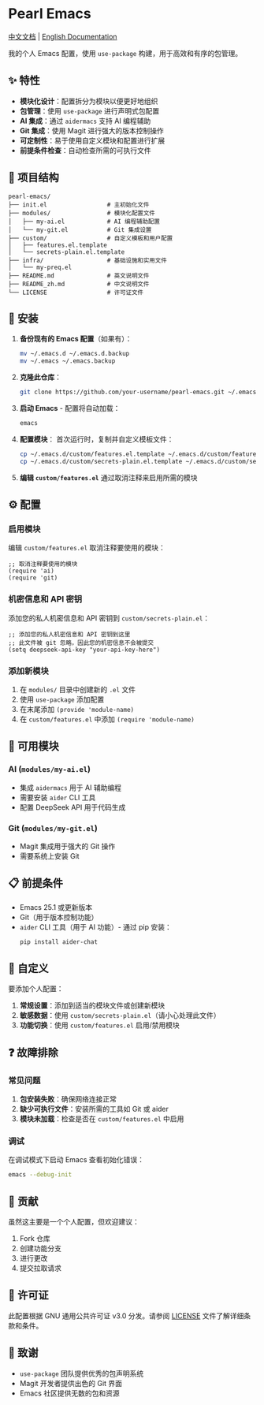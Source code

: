 # Pearl Emacs

[中文文档](README_zh.md) | [English Documentation](README.md)

我的个人 Emacs 配置，使用 `use-package` 构建，用于高效和有序的包管理。

## ✨ 特性

- **模块化设计**：配置拆分为模块以便更好地组织
- **包管理**：使用 `use-package` 进行声明式包配置
- **AI 集成**：通过 `aidermacs` 支持 AI 编程辅助
- **Git 集成**：使用 Magit 进行强大的版本控制操作
- **可定制性**：易于使用自定义模块和配置进行扩展
- **前提条件检查**：自动检查所需的可执行文件

## 📁 项目结构

```
pearl-emacs/
├── init.el                 # 主初始化文件
├── modules/                # 模块化配置文件
│   ├── my-ai.el            # AI 编程辅助配置
│   └── my-git.el           # Git 集成设置
├── custom/                 # 自定义模板和用户配置
│   ├── features.el.template
│   └── secrets-plain.el.template
├── infra/                  # 基础设施和实用文件
│   └── my-preq.el
├── README.md               # 英文说明文件
├── README_zh.md            # 中文说明文件
└── LICENSE                 # 许可证文件
```

## 🚀 安装

1. **备份现有的 Emacs 配置**（如果有）：
   ```bash
   mv ~/.emacs.d ~/.emacs.d.backup
   mv ~/.emacs ~/.emacs.backup
   ```

2. **克隆此仓库**：
   ```bash
   git clone https://github.com/your-username/pearl-emacs.git ~/.emacs.d
   ```

3. **启动 Emacs** - 配置将自动加载：
   ```bash
   emacs
   ```

4. **配置模块**：
   首次运行时，复制并自定义模板文件：
   ```bash
   cp ~/.emacs.d/custom/features.el.template ~/.emacs.d/custom/features.el
   cp ~/.emacs.d/custom/secrets-plain.el.template ~/.emacs.d/custom/secrets-plain.el
   ```

5. **编辑 `custom/features.el`** 通过取消注释来启用所需的模块

## ⚙️ 配置

### 启用模块

编辑 `custom/features.el` 取消注释要使用的模块：
```elisp
;; 取消注释要使用的模块
(require 'ai)
(require 'git)
```

### 机密信息和 API 密钥

添加您的私人机密信息和 API 密钥到 `custom/secrets-plain.el`：
```elisp
;; 添加您的私人机密信息和 API 密钥到这里
;; 此文件被 git 忽略，因此您的机密信息不会被提交
(setq deepseek-api-key "your-api-key-here")
```

### 添加新模块

1. 在 `modules/` 目录中创建新的 `.el` 文件
2. 使用 `use-package` 添加配置
3. 在末尾添加 `(provide 'module-name)`
4. 在 `custom/features.el` 中添加 `(require 'module-name)`

## 🧩 可用模块

### AI (`modules/my-ai.el`)
- 集成 `aidermacs` 用于 AI 辅助编程
- 需要安装 `aider` CLI 工具
- 配置 DeepSeek API 用于代码生成

### Git (`modules/my-git.el`)
- Magit 集成用于强大的 Git 操作
- 需要系统上安装 Git

## 📋 前提条件

- Emacs 25.1 或更新版本
- Git（用于版本控制功能）
- `aider` CLI 工具（用于 AI 功能）- 通过 pip 安装：
  ```bash
  pip install aider-chat
  ```

## 🔧 自定义

要添加个人配置：

1. **常规设置**：添加到适当的模块文件或创建新模块
2. **敏感数据**：使用 `custom/secrets-plain.el`（请小心处理此文件）
3. **功能切换**：使用 `custom/features.el` 启用/禁用模块

## ❓ 故障排除

### 常见问题

1. **包安装失败**：确保网络连接正常
2. **缺少可执行文件**：安装所需的工具如 Git 或 aider
3. **模块未加载**：检查是否在 `custom/features.el` 中启用

### 调试

在调试模式下启动 Emacs 查看初始化错误：
```bash
emacs --debug-init
```

## 🤝 贡献

虽然这主要是一个个人配置，但欢迎建议：

1. Fork 仓库
2. 创建功能分支
3. 进行更改
4. 提交拉取请求

## 📄 许可证

此配置根据 GNU 通用公共许可证 v3.0 分发。请参阅 [LICENSE](LICENSE) 文件了解详细条款和条件。

## 🙏 致谢

- `use-package` 团队提供优秀的包声明系统
- Magit 开发者提供出色的 Git 界面
- Emacs 社区提供无数的包和资源
